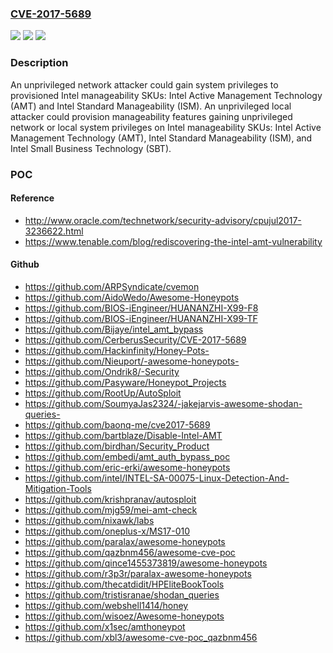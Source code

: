 ### [CVE-2017-5689](https://cve.mitre.org/cgi-bin/cvename.cgi?name=CVE-2017-5689)
![](https://img.shields.io/static/v1?label=Product&message=Intel%20Active%20Mangement%20Technology%2C%20Intel%20Small%20Business%20Technology%2C%20Intel%20Standard%20Manageability&color=blue)
![](https://img.shields.io/static/v1?label=Version&message=n%2Fa&color=blue)
![](https://img.shields.io/static/v1?label=Vulnerability&message=Escalation%20of%20Privilege&color=brighgreen)

### Description

An unprivileged network attacker could gain system privileges to provisioned Intel manageability SKUs: Intel Active Management Technology (AMT) and Intel Standard Manageability (ISM). An unprivileged local attacker could provision manageability features gaining unprivileged network or local system privileges on Intel manageability SKUs: Intel Active Management Technology (AMT), Intel Standard Manageability (ISM), and Intel Small Business Technology (SBT).

### POC

#### Reference
- http://www.oracle.com/technetwork/security-advisory/cpujul2017-3236622.html
- https://www.tenable.com/blog/rediscovering-the-intel-amt-vulnerability

#### Github
- https://github.com/ARPSyndicate/cvemon
- https://github.com/AidoWedo/Awesome-Honeypots
- https://github.com/BIOS-iEngineer/HUANANZHI-X99-F8
- https://github.com/BIOS-iEngineer/HUANANZHI-X99-TF
- https://github.com/Bijaye/intel_amt_bypass
- https://github.com/CerberusSecurity/CVE-2017-5689
- https://github.com/Hackinfinity/Honey-Pots-
- https://github.com/Nieuport/-awesome-honeypots-
- https://github.com/Ondrik8/-Security
- https://github.com/Pasyware/Honeypot_Projects
- https://github.com/RootUp/AutoSploit
- https://github.com/SoumyaJas2324/-jakejarvis-awesome-shodan-queries-
- https://github.com/baonq-me/cve2017-5689
- https://github.com/bartblaze/Disable-Intel-AMT
- https://github.com/birdhan/Security_Product
- https://github.com/embedi/amt_auth_bypass_poc
- https://github.com/eric-erki/awesome-honeypots
- https://github.com/intel/INTEL-SA-00075-Linux-Detection-And-Mitigation-Tools
- https://github.com/krishpranav/autosploit
- https://github.com/mjg59/mei-amt-check
- https://github.com/nixawk/labs
- https://github.com/oneplus-x/MS17-010
- https://github.com/paralax/awesome-honeypots
- https://github.com/qazbnm456/awesome-cve-poc
- https://github.com/qince1455373819/awesome-honeypots
- https://github.com/r3p3r/paralax-awesome-honeypots
- https://github.com/thecatdidit/HPEliteBookTools
- https://github.com/tristisranae/shodan_queries
- https://github.com/webshell1414/honey
- https://github.com/wisoez/Awesome-honeypots
- https://github.com/x1sec/amthoneypot
- https://github.com/xbl3/awesome-cve-poc_qazbnm456

